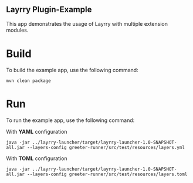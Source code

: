 Layrry Plugin-Example
---

This app demonstrates the usage of Layrry with multiple extension modules. 

# Build
To build the example app, use the following command:
```
mvn clean package
```

# Run
To run the example app, use the following command:

With **YAML** configuration
```
java -jar ../layrry-launcher/target/layrry-launcher-1.0-SNAPSHOT-all.jar --layers-config greeter-runner/src/test/resources/layers.yml
```

With **TOML** configuration
```
java -jar ../layrry-launcher/target/layrry-launcher-1.0-SNAPSHOT-all.jar --layers-config greeter-runner/src/test/resources/layers.toml
```